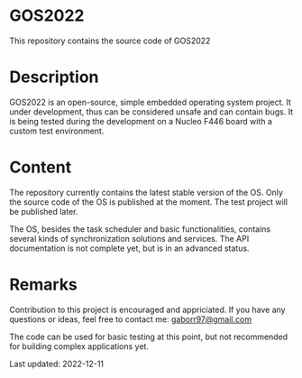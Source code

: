 # GOS2022
This repository contains the source code of GOS2022

# Description
GOS2022 is an open-source, simple embedded operating system project.
It under development, thus can be considered unsafe and can contain bugs.
It is being tested during the development on a Nucleo F446 board with
a custom test environment.

# Content
The repository currently contains the latest stable version of the OS.
Only the source code of the OS is published at the moment. The test project
will be published later.

The OS, besides the task scheduler and basic functionalities, contains
several kinds of synchronization solutions and services. The API documentation
is not complete yet, but is in an advanced status.

# Remarks
Contribution to this project is encouraged and appriciated.
If you have any questions or ideas, feel free to contact me: gaborr97@gmail.com

The code can be used for basic testing at this point, but not recommended for building
complex applications yet.

Last updated: 2022-12-11
